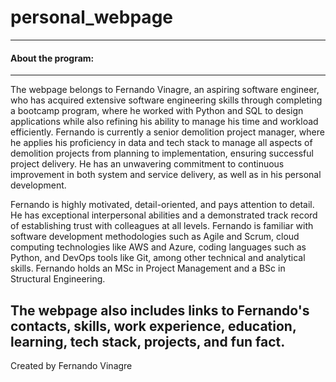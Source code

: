# personal_webpage
-----------------------------------------------------------------------------------------------------------------------------------------
#### About the program:
-----------------------
The webpage belongs to Fernando Vinagre, an aspiring software engineer, who has acquired extensive software engineering skills through completing a bootcamp program, where he worked with Python and SQL to design applications while also refining his ability to manage his time and workload efficiently. Fernando is currently a senior demolition project manager, where he applies his proficiency in data and tech stack to manage all aspects of demolition projects from planning to implementation, ensuring successful project delivery. He has an unwavering commitment to continuous improvement in both system and service delivery, as well as in his personal development.

Fernando is highly motivated, detail-oriented, and pays attention to detail. He has exceptional interpersonal abilities and a demonstrated track record of establishing trust with colleagues at all levels. Fernando is familiar with software development methodologies such as Agile and Scrum, cloud computing technologies like AWS and Azure, coding languages such as Python, and DevOps tools like Git, among other technical and analytical skills. Fernando holds an MSc in Project Management and a BSc in Structural Engineering.

The webpage also includes links to Fernando's contacts, skills, work experience, education, learning, tech stack, projects, and fun fact.
--------------------------------------------------------------------------------------------------------------------------------------

Created by Fernando Vinagre
